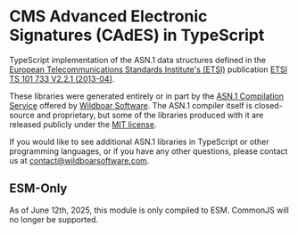 # CMS Advanced Electronic Signatures (CAdES) in TypeScript

TypeScript implementation of the ASN.1 data structures defined in the
[European Telecommunications Standards Institute's (ETSI)](https://www.etsi.org/)
publication
[ETSI TS 101 733 V2.2.1 (2013-04)](https://www.etsi.org/deliver/etsi_ts/101700_101799/101733/02.02.01_60/ts_101733v020201p.pdf).

These libraries were generated entirely or in part by the
[ASN.1 Compilation Service](https://wildboarsoftware.com/asn1-compilation)
offered by [Wildboar Software](https://wildboarsoftware.com). The ASN.1
compiler itself is closed-source and proprietary, but some of the libraries
produced with it are released publicly under the
[MIT license](https://mit-license.org/).

If you would like to see additional ASN.1 libraries in TypeScript or other
programming languages, or if you have any other questions, please contact us at
[contact@wildboarsoftware.com](mailto:contact@wildboarsoftware.com).

## ESM-Only

As of June 12th, 2025, this module is only compiled to ESM. CommonJS will no
longer be supported.
